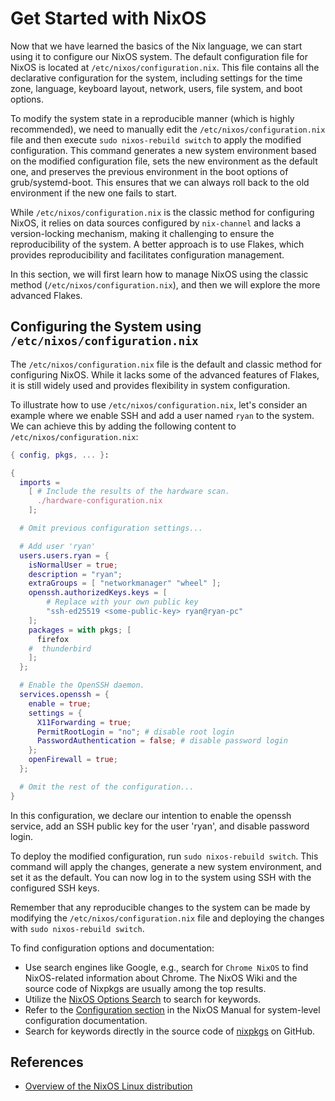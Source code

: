 # Get Started with NixOS

Now that we have learned the basics of the Nix language, we can start using it to configure our NixOS system. The default configuration file for NixOS is located at `/etc/nixos/configuration.nix`. This file contains all the declarative configuration for the system, including settings for the time zone, language, keyboard layout, network, users, file system, and boot options.

To modify the system state in a reproducible manner (which is highly recommended), we need to manually edit the `/etc/nixos/configuration.nix` file and then execute `sudo nixos-rebuild switch` to apply the modified configuration. This command generates a new system environment based on the modified configuration file, sets the new environment as the default one, and preserves the previous environment in the boot options of grub/systemd-boot. This ensures that we can always roll back to the old environment if the new one fails to start.

While `/etc/nixos/configuration.nix` is the classic method for configuring NixOS, it relies on data sources configured by `nix-channel` and lacks a version-locking mechanism, making it challenging to ensure the reproducibility of the system. A better approach is to use Flakes, which provides reproducibility and facilitates configuration management.

In this section, we will first learn how to manage NixOS using the classic method (`/etc/nixos/configuration.nix`), and then we will explore the more advanced Flakes.

## Configuring the System using `/etc/nixos/configuration.nix`

The `/etc/nixos/configuration.nix` file is the default and classic method for configuring NixOS. While it lacks some of the advanced features of Flakes, it is still widely used and provides flexibility in system configuration.

To illustrate how to use `/etc/nixos/configuration.nix`, let's consider an example where we enable SSH and add a user named `ryan` to the system. We can achieve this by adding the following content to `/etc/nixos/configuration.nix`:

```nix
{ config, pkgs, ... }:

{
  imports =
    [ # Include the results of the hardware scan.
      ./hardware-configuration.nix
    ];

  # Omit previous configuration settings...

  # Add user 'ryan'
  users.users.ryan = {
    isNormalUser = true;
    description = "ryan";
    extraGroups = [ "networkmanager" "wheel" ];
    openssh.authorizedKeys.keys = [
        # Replace with your own public key
        "ssh-ed25519 <some-public-key> ryan@ryan-pc"
    ];
    packages = with pkgs; [
      firefox
    #  thunderbird
    ];
  };

  # Enable the OpenSSH daemon.
  services.openssh = {
    enable = true;
    settings = {
      X11Forwarding = true;
      PermitRootLogin = "no"; # disable root login
      PasswordAuthentication = false; # disable password login
    };
    openFirewall = true;
  };

  # Omit the rest of the configuration...
}
```

In this configuration, we declare our intention to enable the openssh service, add an SSH public key for the user 'ryan', and disable password login.

To deploy the modified configuration, run `sudo nixos-rebuild switch`. This command will apply the changes, generate a new system environment, and set it as the default. You can now log in to the system using SSH with the configured SSH keys.

Remember that any reproducible changes to the system can be made by modifying the `/etc/nixos/configuration.nix` file and deploying the changes with `sudo nixos-rebuild switch`.

To find configuration options and documentation:

- Use search engines like Google, e.g., search for `Chrome NixOS` to find NixOS-related information about Chrome. The NixOS Wiki and the source code of Nixpkgs are usually among the top results.
- Utilize the [NixOS Options Search](https://search.nixos.org/options) to search for keywords.
- Refer to the [Configuration section](https://nixos.org/manual/nixos/unstable/index.html#ch-configuration) in the NixOS Manual for system-level configuration documentation.
- Search for keywords directly in the source code of [nixpkgs](https://github.com/NixOS/nixpkgs) on GitHub.

## References

- [Overview of the NixOS Linux distribution](https://nixos.wiki/wiki/Overview_of_the_NixOS_Linux_distribution)
